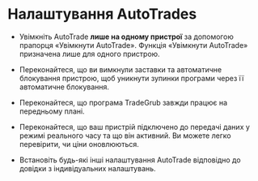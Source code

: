 # **Налаштування AutoTrades**

- Увімкніть AutoTrade **лише на одному пристрої** за допомогою прапорця «Увімкнути AutoTrade». Функція «Увімкнути AutoTrade» призначена лише для одного пристрою.

- Переконайтеся, що ви вимкнули заставки та автоматичне блокування пристрою, щоб уникнути зупинки програми через її автоматичне блокування.

- Переконайтеся, що програма TradeGrub завжди працює на передньому плані.

- Переконайтеся, що ваш пристрій підключено до передачі даних у режимі реального часу та що він активний. Ви можете легко перевірити, чи ціни оновлюються.

- Встановіть будь-які інші налаштування AutoTrade відповідно до довідки з індивідуальних налаштувань.

